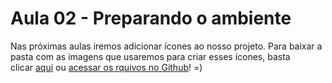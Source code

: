 # Aula 02 - Preparando o ambiente

Nas próximas aulas iremos adicionar ícones ao nosso projeto. Para baixar a pasta com as imagens que usaremos para criar esses ícones, basta clicar [aqui](https://github.com/alura-cursos/Assets-aula2-curso3-html-e-css/archive/refs/heads/main.zip) ou [acessar os rquivos no Github](https://github.com/alura-cursos/Assets-aula2-curso3-html-e-css)! =)